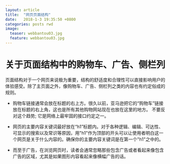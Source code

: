 ```yaml
---
layout: article
title:  "网页页面结构"
date:   2018-1-3 19:35:50 +0800
categories: posts rwd
image:
  teaser: webbantou03.jpg
  feature: webbantou03.jpg
---
```

#  关于页面结构中的购物车、广告、侧栏列
页面结构对于一个网页来说极为重要，结构的舒适度和合理性可以直接影响用户的体验感受。除了主页面之外，像购物车、广告、侧栏列之类的内容也有约定俗成的规则。
- 购物车链接通常会放在标题的右上方。很久以前，亚马逊把它的“购物车”链接放在标题的右上角，这也是所有其他购物网站现在也放在这里的地方。 不要反对这个趋势; 它是网络上最牢固的接口约定之一。
- 网页的主要内容关键词最好放在“h1”标题内。对于各种逻辑、编辑、可达性、可显示的搜索以及常识等原因，用"h1"作为顶部的开头可以让使用者明白这一个网页是关于什么内容的。确保你的主要内容关键词是在第一个"h1"之中的。

- 而至于广告，在浏览网页时，读者会通常忽略那些包含广告或者看起来像包含广告的区域，尤其是如果图形内容看起来像横幅广告的话。